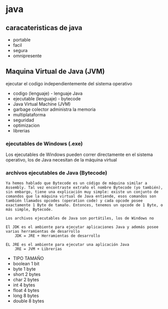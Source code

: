 # java 
## caracateristicas de java
 - portable 
 - facil 
 - segura 
 - omnipresente

## Maquina Virtual de Java (JVM)
ejecutar el codigo independientemente del sistema operativo

 - codigo (lenguaje) - lenguaje Java
 - ejecutable (lenguaje) - bytecode
 - Java Virtual Machine (JVM)
  - garbage colector administra la memoria 
  - multiplataforma
  - seguridad
  - optimizacion
  - librerias

### ejecutables de Windows (.exe) 
Los ejecutables de Windows pueden correr directamente en el sistema operativo, los de Java necesitan de la máquina virtual

### archivos ejecutables de Java (Bytecode)
    Ya hemos hablado que Bytecode es un código de máquina similar a Assembly. Tal vez encontraste extraño el nombre Bytecode (yo también), sin embargo, tiene una explicación muy simple: existe un conjunto de comandos que la máquina virtual de Java entiende, esos comandos son también llamados opcodes (operation code) y cada opcode posee exactamente 1 Byte de tamaño. Entonces, tenemos un opcode de 1 Byte, o más simple, Bytecode.

    Los archivos ejecutables de Java son portátiles, los de Windows no

```
El JDK es el ambiente para ejecutar aplicaciones Java y además posee varias herramientas de desarrollo
    JDK = JRE + Herramientas de desarrollo

EL JRE es el ambiente para ejecutar una aplicación Java
    JRE = JVM + Librerías
```

 - TIPO     TAMAÑO
 - boolean  1 bit
 - byte     1 byte
 - short    2 bytes
 - char     2 bytes
 - int      4 bytes
 - float    4 bytes
 - long     8 bytes
 - double   8 bytes